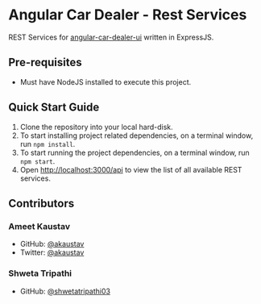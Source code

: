 # Angular Car Dealer - Rest Services

REST Services for [angular-car-dealer-ui](https://github.com/akaustav/angular-car-dealer-ui) written in ExpressJS.

## Pre-requisites

- Must have NodeJS installed to execute this project.

## Quick Start Guide

1. Clone the repository into your local hard-disk.
2. To start installing project related dependencies, on a terminal window, run `npm install`.
3. To start running the project dependencies, on a terminal window, run `npm start`.
4. Open <http://localhost:3000/api> to view the list of all available REST services.

## Contributors

### Ameet Kaustav

- GitHub: [@akaustav](https://github.com/akaustav)
- Twitter: [@akaustav](https://twitter.com/akaustav)

### Shweta Tripathi

- GitHub: [@shwetatripathi03](https://github.com/shwetatripathi03)
